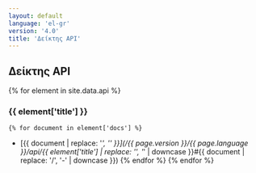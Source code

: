 ```yaml
---
layout: default
language: 'el-gr'
version: '4.0'
title: 'Δείκτης API'
---
```


## Δείκτης API
{% for element in site.data.api %}
### {{ element['title'] }}
    {% for document in element['docs'] %}
* [{{ document | replace: '_', '\' }}](/{{ page.version }}/{{ page.language }}/api/{{ element['title'] | replace: '\', '_' | downcase }}#{{ document | replace: '/', '-' | downcase }})
    {% endfor %}
{% endfor %}
